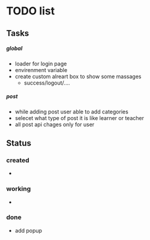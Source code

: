 # TODO list
## Tasks
##### global
- loader for login page
- envirenment variable
- create custom alreart box to show some massages
  - success/logout/....
##### post
- while adding post user able to add categories
- selecet what type of post it is like learner or teacher
- all post api chages only for user


## Status
### created
- 

### working
- 
### done
- add popup
